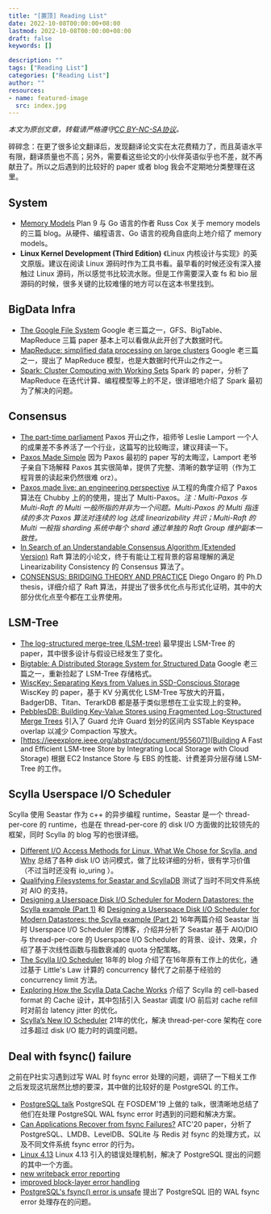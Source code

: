 ```yaml
---
title: "[置顶] Reading List"
date: 2022-10-08T00:00:00+08:00
lastmod: 2022-10-08T00:00:00+08:00
draft: false
keywords: []

description: ""
tags: ["Reading List"]
categories: ["Reading List"]
author: ""
resources:
- name: featured-image
  src: index.jpg
---
```


*本文为原创文章，转载请严格遵守[CC BY-NC-SA协议](https://creativecommons.org/licenses/by-nc-sa/4.0/)。*

<!--more-->

碎碎念：在更了很多论文翻译后，发现翻译论文实在太花费精力了，而且英语水平有限，翻译质量也不高；另外，需要看这些论文的小伙伴英语似乎也不差，就不再献丑了。所以之后遇到的比较好的 paper 或者 blog 我会不定期地分类整理在这里。

## System
- [Memory Models](https://research.swtch.com/mm) Plan 9 与 Go 语言的作者 Russ Cox 关于 memory models 的三篇 blog。从硬件、编程语言、Go 语言的视角自底向上地介绍了 memory models。
- **Linux Kernel Development (Third Edition)** 《Linux 内核设计与实现》的英文原版。建议在阅读 Linux 源码时作为工具书看。最早看的时候还没有深入接触过 Linux 源码，所以感觉书比较流水账。但是工作需要深入查 fs 和 bio 层源码的时候，很多关键的比较难懂的地方可以在这本书里找到。

## BigData Infra

- [The Google File System](https://dl.acm.org/doi/pdf/10.1145/945445.945450) Google 老三篇之一，GFS、BigTable、MapReduce 三篇 paper 基本上可以看做从此开创了大数据时代。
- [MapReduce: simplified data processing on large clusters](https://dl.acm.org/doi/abs/10.1145/1327452.1327492) Google 老三篇之一，提出了 MapReduce 模型，也是大数据时代开山之作之一。
- [Spark: Cluster Computing with Working Sets](https://www.usenix.org/legacy/event/hotcloud10/tech/full_papers/Zaharia.pdf) Spark 的 paper，分析了 MapReduce 在迭代计算、编程模型等上的不足，很详细地介绍了 Spark 最初为了解决的问题。


## Consensus

- [The part-time parliament](https://dl.acm.org/doi/pdf/10.1145/3335772.3335939) Paxos 开山之作，祖师爷 Leslie Lamport 一个人的成果差不多养活了一个行业，这篇写的比较晦涩，建议拜读一下。
- [Paxos Made Simple](https://courses.cs.washington.edu/courses/cse550/17au/papers/CSE550.paxos-simple.pdf) 因为 Paxos 最初的 paper 写的太晦涩，Lamport 老爷子亲自下场解释 Paxos 其实很简单，提供了完整、清晰的数学证明（作为工程背景的读起来仍然很难 orz）。
- [Paxos made live: an engineering perspective](https://dl.acm.org/doi/abs/10.1145/1281100.1281103) 从工程的角度介绍了 Paxos 算法在 Chubby 上的的使用，提出了 Multi-Paxos。*注：Multi-Paxos 与 Multi-Raft 的 Multi 一般所指的并非为一个问题。Multi-Paxos 的 Multi 指连续的多次 Paxos 算法对连续的 log 达成 linearizability 共识；Multi-Raft 的 Multi 一般指 sharding 系统中每个 shard 通过单独的 Raft Group 维护副本一致性。*
- [In Search of an Understandable Consensus Algorithm (Extended Version)](https://people.eecs.berkeley.edu/~kubitron/courses/cs262a-F18/handouts/papers/raft-technicalReport.pdf) Raft 算法的小论文，终于有能让工程背景的容易理解的满足 Linearizability Consistency 的 Consensus 算法了。
- [CONSENSUS: BRIDGING THEORY AND PRACTICE](http://files.catwell.info/misc/mirror/2014-ongaro-raft-phd.pdf) Diego Ongaro 的 Ph.D thesis，详细介绍了 Raft 算法，并提出了很多优化点与形式化证明，其中的大部分优化点至今都在工业界使用。


## LSM-Tree

- [The log-structured merge-tree (LSM-tree)](https://link.springer.com/article/10.1007/s002360050048) 最早提出 LSM-Tree 的 paper，其中很多设计与假设已经发生了变化。
- [Bigtable: A Distributed Storage System for Structured Data](https://dl.acm.org/doi/abs/10.1145/1365815.1365816) Google 老三篇之一，重新捡起了 LSM-Tree 存储格式。
- [WiscKey: Separating Keys from Values in SSD-Conscious Storage](https://dl.acm.org/doi/abs/10.1145/3033273) WiscKey 的 paper，基于 KV 分离优化 LSM-Tree 写放大的开篇，BadgerDB、Titan、TerarkDB 都是基于类似思想在工业实现上的变种。
- [PebblesDB: Building Key-Value Stores using Fragmented Log-Structured Merge Trees](https://dl.acm.org/doi/abs/10.1145/3132747.3132765) 引入了 Guard 允许 Guard 划分的区间内 SSTable Keyspace overlap 以减少 Compaction 写放大。
- [https://ieeexplore.ieee.org/abstract/document/9556071](Building A Fast and Efficient LSM-tree Store by Integrating Local Storage with Cloud Storage) 根据 EC2 Instance Store 与 EBS 的性能、计费差异分层存储 LSM-Tree 的工作。

## Scylla Userspace I/O Scheduler

Scylla 使用 Seastar 作为 c++ 的异步编程 runtime，Seastar 是一个 thread-per-core 的 runtime，也是在 thread-per-core 的 disk I/O 方面做的比较领先的框架，同时 Scylla 的 blog 写的也很详细。

- [Different I/O Access Methods for Linux, What We Chose for Scylla, and Why](https://www.scylladb.com/2017/10/05/io-access-methods-scylla/) 总结了各种 disk I/O 访问模式，做了比较详细的分析，很有学习价值（不过当时还没有 io_uring ）。
- [Qualifying Filesystems for Seastar and ScyllaDB](https://www.scylladb.com/2016/02/09/qualifying-filesystems/) 测试了当时不同文件系统对 AIO 的支持。
- [Designing a Userspace Disk I/O Scheduler for Modern Datastores: the Scylla example (Part 1)](https://www.scylladb.com/2016/04/14/io-scheduler-1/) 和 [Designing a Userspace Disk I/O Scheduler for Modern Datastores: the Scylla example (Part 2)](https://www.scylladb.com/2016/04/29/io-scheduler-2/) 16年两篇介绍 Seastar 当时 Userspace I/O Scheduler 的博客，介绍并分析了 Seastar 基于 AIO/DIO 与 thread-per-core 的 Userspace I/O Scheduler 的背景、设计、效果，介绍了基于次线性函数与指数衰减的 quota 分配策略。
- [The Scylla I/O Scheduler](https://www.scylladb.com/2018/04/19/scylla-i-o-scheduler-3/) 18年的 blog 介绍了在16年原有工作上的优化，通过基于 Little's Law 计算的 concurrency 替代了之前基于经验的 concurrency limit 方法。
- [Exploring How the Scylla Data Cache Works](https://www.scylladb.com/2018/07/26/how-scylla-data-cache-works/) 介绍了 Scylla 的 cell-based format 的 Cache 设计，其中包括引入 Seastar 调度 I/O 前后对 cache refill 时对前台 latency jitter 的优化。
- [Scylla’s New IO Scheduler](https://www.scylladb.com/2021/04/06/scyllas-new-io-scheduler/) 21年的优化，解决 thread-per-core 架构在 core 过多超过 disk I/O 能力时的调度问题。

## Deal with fsync() failure

之前在P社实习遇到过写 WAL 时 fsync error 处理的问题，调研了一下相关工作之后发现这坑居然比想的要深，其中做的比较好的是 PostgreSQL 的工作。

- [PostgreSQL talk](https://archive.fosdem.org/2019/schedule/event/postgresql_fsync/) PostgreSQL 在 FOSDEM'19 上做的 talk，很清晰地总结了他们在处理 PostgreSQL WAL fsync error 时遇到的问题和解决方案。
- [Can Applications Recover from fsync Failures?](https://www.usenix.org/system/files/atc20-rebello.pdf) ATC'20 paper，分析了 PostgreSQL、LMDB、LevelDB、SQLite 与 Redis 对 fsync 的处理方式，以及不同文件系统 fsync error 的行为。
- [Linux 4.13](https://kernelnewbies.org/Linux_4.13#Improved_block_layer_and_background_writes_error_handling) Linux 4.13 引入的错误处理机制，解决了 PostgreSQL 提出的问题的其中一个方面。
- [new writeback error reporting](https://lwn.net/Articles/724232/)
- [improved block-layer error handling](https://lwn.net/Articles/724307/)
- [PostgreSQL's fsync() error is unsafe](https://www.postgresql.org/message-id/CAMsr+YHh+5Oq4xziwwoEfhoTZgr07vdGG+hu=1adXx59aTeaoQ@mail.gmail.com) 提出了 PostgreSQL 旧的 WAL fsync error 处理存在的问题。
